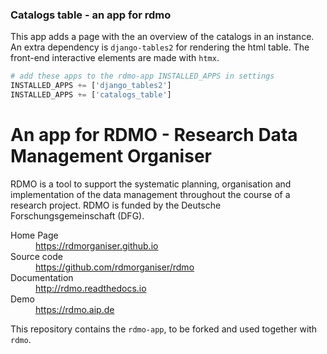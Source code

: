 ### Catalogs table - an app for rdmo

This app adds a page with the an overview of the catalogs in an instance.
An extra dependency is `django-tables2` for rendering the html table. 
The front-end interactive elements are made with `htmx`.

``` python
# add these apps to the rdmo-app INSTALLED_APPS in settings
INSTALLED_APPS += ['django_tables2']
INSTALLED_APPS += ['catalogs_table']
```


An app for RDMO - Research Data Management Organiser
=========================================

RDMO is a tool to support the systematic planning, organisation and implementation of the data management throughout the course of a research project. RDMO is funded by the Deutsche Forschungsgemeinschaft (DFG).

<dl>
  <dt>Home Page</dt>
  <dd><a href="https://rdmorganiser.github.io">https://rdmorganiser.github.io</a></dd>
  <dt>Source code</dt>
  <dd><a href="https://github.com/rdmorganiser/rdmo">https://github.com/rdmorganiser/rdmo</a></dd>
  <dt>Documentation</dt>
  <dd><a href="http://rdmo.readthedocs.io">http://rdmo.readthedocs.io</a></dd>
  <dt>Demo</dt>
  <dd><a href="https://rdmo.aip.de">https://rdmo.aip.de</a></dd>
</dl>

This repository contains the `rdmo-app`, to be forked and used together with `rdmo`.
